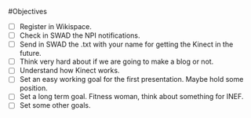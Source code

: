 #Objectives

-[ ] Register in Wikispace.
-[ ] Check in SWAD the NPI notifications.
-[ ] Send in SWAD the .txt with your name for getting the Kinect in the future. 
-[ ] Think very hard about if we are going to make a blog or not.
-[ ] Understand how Kinect works.
-[ ] Set an easy working goal for the first presentation. Maybe hold some position.
-[ ] Set a long term goal. Fitness woman, think about something for INEF.
-[ ] Set some other goals.
